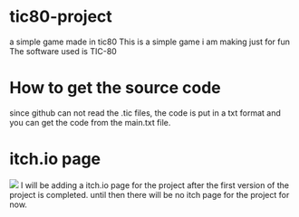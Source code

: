 # tic80-project
a simple game made in tic80
This is a simple game i am making just for fun
The software used is TIC-80
<h1>How to get the source code</h1>
since github can not read the .tic files, the code is put in a txt format and you can get the code from the main.txt file. 


<h1>itch.io page</h1>
<img src="screenshots/1.png" />
I will be adding a itch.io page for the project after the first version of the project is completed.
until then there will be no itch page for the project for now.